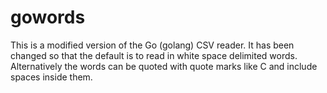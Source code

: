 # gowords

This is a modified version of the Go (golang) CSV reader.  It has been changed so that the
default is to read in white space delimited words.   Alternatively the words can 
be quoted with quote marks like C and include spaces inside them.



